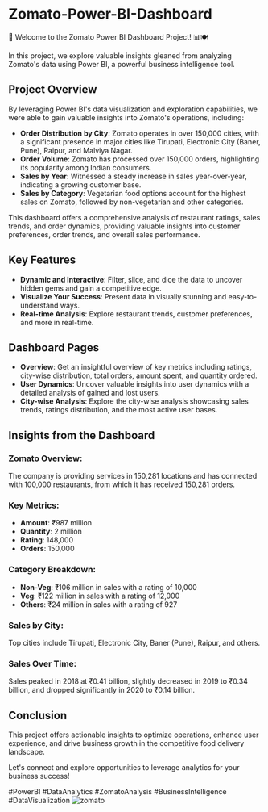 # Zomato-Power-BI-Dashboard

🌟 Welcome to the Zomato Power BI Dashboard Project! 📊🍽️

In this project, we explore valuable insights gleaned from analyzing Zomato's data using Power BI, a powerful business intelligence tool.

## Project Overview
By leveraging Power BI's data visualization and exploration capabilities, we were able to gain valuable insights into Zomato's operations, including:

- **Order Distribution by City**: Zomato operates in over 150,000 cities, with a significant presence in major cities like Tirupati, Electronic City (Baner, Pune), Raipur, and Malviya Nagar.
- **Order Volume**: Zomato has processed over 150,000 orders, highlighting its popularity among Indian consumers.
- **Sales by Year**: Witnessed a steady increase in sales year-over-year, indicating a growing customer base.
- **Sales by Category**: Vegetarian food options account for the highest sales on Zomato, followed by non-vegetarian and other categories.

This dashboard offers a comprehensive analysis of restaurant ratings, sales trends, and order dynamics, providing valuable insights into customer preferences, order trends, and overall sales performance.

## Key Features
- **Dynamic and Interactive**: Filter, slice, and dice the data to uncover hidden gems and gain a competitive edge.
- **Visualize Your Success**: Present data in visually stunning and easy-to-understand ways.
- **Real-time Analysis**: Explore restaurant trends, customer preferences, and more in real-time.

## Dashboard Pages
- **Overview**: Get an insightful overview of key metrics including ratings, city-wise distribution, total orders, amount spent, and quantity ordered.
- **User Dynamics**: Uncover valuable insights into user dynamics with a detailed analysis of gained and lost users.
- **City-wise Analysis**: Explore the city-wise analysis showcasing sales trends, ratings distribution, and the most active user bases.

## Insights from the Dashboard
### Zomato Overview:
The company is providing services in 150,281 locations and has connected with 100,000 restaurants, from which it has received 150,281 orders.

### Key Metrics:
- **Amount**: ₹987 million
- **Quantity**: 2 million
- **Rating**: 148,000
- **Orders**: 150,000

### Category Breakdown:
- **Non-Veg**: ₹106 million in sales with a rating of 10,000
- **Veg**: ₹122 million in sales with a rating of 12,000
- **Others**: ₹24 million in sales with a rating of 927

### Sales by City:
Top cities include Tirupati, Electronic City, Baner (Pune), Raipur, and others.

### Sales Over Time:
Sales peaked in 2018 at ₹0.41 billion, slightly decreased in 2019 to ₹0.34 billion, and dropped significantly in 2020 to ₹0.14 billion.

## Conclusion
This project offers actionable insights to optimize operations, enhance user experience, and drive business growth in the competitive food delivery landscape.

Let's connect and explore opportunities to leverage analytics for your business success!

#PowerBI #DataAnalytics #ZomatoAnalysis #BusinessIntelligence #DataVisualization
![zomato](https://github.com/danishpathan798/Zomato-Dashboard/assets/169689750/9b127014-db1a-4dfc-a8fa-99c35c03e1a5)
